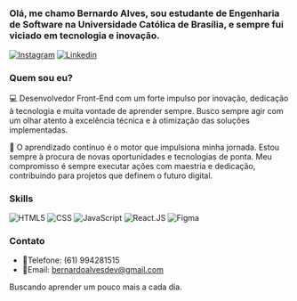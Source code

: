 ### Olá, me chamo Bernardo Alves, sou estudante de Engenharia de Software na Universidade Católica de Brasília, e sempre fui viciado em tecnologia e inovação.

[![Instagram](https://img.shields.io/badge/Instagram-E4405F?style=for-the-badge&logo=instagram&logoColor=white)](https://www.instagram.com/bernardo.alvesc/)
[![Linkedin](https://img.shields.io/badge/LinkedIn-0077B5?style=for-the-badge&logo=linkedin&logoColor=white)](https://www.linkedin.com/in/bernardoalvesdev/)

### Quem sou eu?

💻 Desenvolvedor Front-End com um forte impulso por inovação, dedicação à tecnologia e muita vontade de aprender sempre. Busco sempre agir com um olhar atento à excelência técnica e à otimização das soluções implementadas.

🌱 O aprendizado contínuo é o motor que impulsiona minha jornada. Estou sempre à procura de novas oportunidades e tecnologias de ponta. Meu compromisso é sempre executar ações com maestria e dedicação, contribuindo para projetos que definem o futuro digital.


### Skills
![HTML5](https://img.shields.io/badge/HTML5-E34F26?style=for-the-badge&logo=html5&logoColor=white)
![CSS](https://img.shields.io/badge/CSS3-1572B6?style=for-the-badge&logo=css3&logoColor=white)
![JavaScript](https://img.shields.io/badge/JavaScript-323330?style=for-the-badge&logo=javascript&logoColor=F7DF1E)
![React.JS](https://img.shields.io/badge/-ReactJs-61DAFB?logo=react&logoColor=white&style=for-the-badge)
![Figma](https://img.shields.io/badge/Figma-F24E1E?style=for-the-badge&logo=figma&logoColor=white)

### Contato
- 📱Telefone: (61) 994281515
- 📧Email: bernardoalvesdev@gmail.com

Buscando aprender um pouco mais a cada dia.


